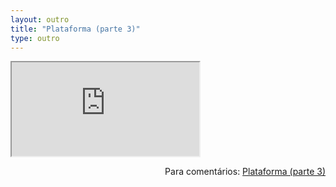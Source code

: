 ```yaml
---
layout: outro
title: "Plataforma (parte 3)"
type: outro
---
```


<iframe src="https://docs.google.com/document/d/e/2PACX-1vQQXEDJRkPncspwF2aiJP4Zq6z-ktRpQzuEghJ_GeTd8QRgJGKj0HVr6Gk7kVg52tlc6bB6hIfCbos2/pub?embedded=true"></iframe>

<span style="float:right">Para comentários: [Plataforma (parte 3)](https://docs.google.com/document/d/1leeTg1xsERQygq_BPjgNr7GZmhtnExmMbrtzyE-GEiA/edit?usp=sharing)</span>
